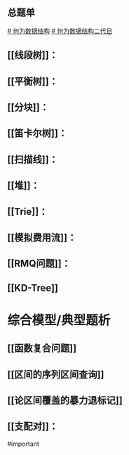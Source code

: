 ## 总题单
[# 何为数据结构](https://www.luogu.com.cn/training/466929)
[# 何为数据结构二代目](https://www.luogu.com.cn/training/590967)
## [[线段树]]：

## [[平衡树]]：

## [[分块]]：

## [[笛卡尔树]]：

## [[扫描线]]：

## [[堆]]：

## [[Trie]]：

## [[模拟费用流]]：

## [[RMQ问题]]：

## [[KD-Tree]]

# 综合模型/典型题析

## [[函数复合问题]]

## [[区间的序列区间查询]]

## [[论区间覆盖的暴力退标记]]
## [[支配对]]：

#important
